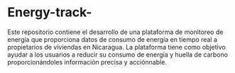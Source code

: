 # Energy-track-
Este repositorio contiene el desarrollo de una plataforma de monitoreo de energía que proporciona datos de consumo de energía en tiempo real a propietarios de viviendas en Nicaragua. La plataforma tiene como objetivo ayudar a los usuarios a reducir su consumo de energía y huella de carbono proporcionándoles información precisa y acciónnable.
